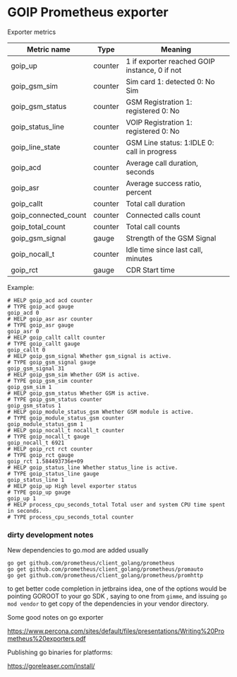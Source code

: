 # GOIP Prometheus exporter

Exporter metrics


|Metric name   |Type   |Meaning   |
|---|---|---|
|goip_up|counter|1 if exporter reached GOIP instance, 0 if not|
|goip_gsm_sim|counter|Sim card 1: detected 0: No Sim|
|goip_gsm_status|counter|GSM Registration 1: registered 0: No|
|goip_status_line|counter|VOIP Registration 1: registered 0: No|
|goip_line_state|counter|GSM Line status: 1:IDLE 0: call in progress|
|goip_acd|counter|Average call duration, seconds |
|goip_asr|counter|Average success ratio, percent|
|goip_callt|counter|Total call duration|
|goip_connected_count|counter|Connected calls count|
|goip_total_count|counter|Total call counts|
|goip_gsm_signal|gauge| Strength of the GSM Signal  |
|goip_nocall_t|counter|Idle time since last call, minutes|
|goip_rct|gauge|CDR Start time|


Example:

```
# HELP goip_acd acd counter
# TYPE goip_acd gauge
goip_acd 0
# HELP goip_asr asr counter
# TYPE goip_asr gauge
goip_asr 0
# HELP goip_callt callt counter
# TYPE goip_callt gauge
goip_callt 0
# HELP goip_gsm_signal Whether gsm_signal is active.
# TYPE goip_gsm_signal gauge
goip_gsm_signal 31
# HELP goip_gsm_sim Whether GSM is active.
# TYPE goip_gsm_sim counter
goip_gsm_sim 1
# HELP goip_gsm_status Whether GSM is active.
# TYPE goip_gsm_status counter
goip_gsm_status 1
# HELP goip_module_status_gsm Whether GSM module is active.
# TYPE goip_module_status_gsm counter
goip_module_status_gsm 1
# HELP goip_nocall_t nocall_t counter
# TYPE goip_nocall_t gauge
goip_nocall_t 6921
# HELP goip_rct rct counter
# TYPE goip_rct gauge
goip_rct 1.584493736e+09
# HELP goip_status_line Whether status_line is active.
# TYPE goip_status_line gauge
goip_status_line 1
# HELP goip_up High level exporter status
# TYPE goip_up gauge
goip_up 1
# HELP process_cpu_seconds_total Total user and system CPU time spent in seconds.
# TYPE process_cpu_seconds_total counter
```

### dirty development notes

New dependencies to go.mod are added usually
```
go get github.com/prometheus/client_golang/prometheus
go get github.com/prometheus/client_golang/prometheus/promauto
go get github.com/prometheus/client_golang/prometheus/promhttp
```

to get better code completion in jetbrains idea, one of the options would be
pointing GOROOT to your go SDK , saying to one from `gimme`, and issuing `go mod vendor`
to get copy of the dependencies in your vendor directory.

Some good notes on go exporter 

https://www.percona.com/sites/default/files/presentations/Writing%20Prometheus%20exporters.pdf


Publishing go binaries for platforms:

https://goreleaser.com/install/
 
